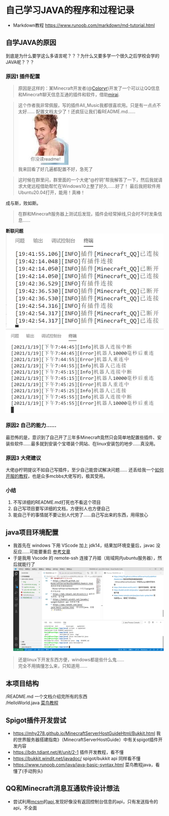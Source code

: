 # 自己学习JAVA的程序和过程记录

* Markdown教程 https://www.runoob.com/markdown/md-tutorial.html

## 自学JAVA的原因

到底是为什么要学这么多语言呢？？？为什么又要多学一个很久之后学校会学的JAVA呢？？？

### 原因1 插件配置
> 原因是这样的：某Minecraft开发者(@[Coloryr](https://github.com/Coloryr))开发了一个可以让QQ信息和Minecraft聊天信息互通的插件和软件，借助[mirai](https://github.com/mamoe/mirai).

> 这个作者我非常佩服，写的插件All_Music我都很喜欢用。只是有一点点不太好…… 配置文档太少了！还疯狂让我们看README.md……![you-do-not-read-README](./img/you-do-not-read-README.jpg)  
我来回看了好几遍都配置不好，急死了

>这时候在群里问，群里面的一个大佬“@柠玥”帮我解答了一下，然后我就请求大佬远程借助帮忙在Windows10上整了好久……好了！ 最后我把软件用Ubuntu20.04打开，能用！真棒！

成与斯，败如斯。

>在群和Minecraft服务器上测试后发现，插件会经常掉线,只会时不时发条信息……

**断联问题**
![1.colormirai-err](./img/colormirai-err.png)
![2.qq2mc-err](./img/qq2mc-err.png)


### 原因2 自己的能力……
最恐怖的是，意识到了自己开了三年多Minecraft竟然只会简单地配置些插件、安装些软件……最多就到安装个宝塔装个网站、在linux安装包的地步……真没用。

### 原因3 大佬建议
大佬@柠玥提议不如自己写插件，至少自己能尝试解决问题…… 还丢给我一个[如何开服的教程](https://github.com/Mhy278/MinecraftServerHostGuide)，也是众多mcbbs大佬写的，极其受用。

### 小结

1. 不写详细的README.md打死也不看这个项目
2. 自己写项目要写详细的文档，方便别人也方便自己
3. 能自己干的事情就不要让别人代劳了……自己写出来的东西，用得放心

## java项目环境配置
* 我首先在 windows 下用 VScode 加上 jdk14，结果加环境变量后，javac 没反应……可能要重启 [参考文章](http://blog.hotsun168.com/index.php/archives/10/)
* 于是我用 Vscode 的 remote-ssh 连接了丹姬（局域网内ubuntu服务器），然后就能行了![效果图](./img/java-ubuntu-vscode-remote-ssh-test.png)
> 还是linux下开发东西方便，windows都是些什么鬼……  
完全不用搞懂怎么来，只知道用……

## 本项目结构
/README.md 一个文档介绍完所有的东西  
/HelloWorld.java [菜鸟教程](https://www.runoob.com/java/java-basic-syntax.html)

## Spigot插件开发尝试
* https://mhy278.github.io/MinecraftServerHostGuideHtml/Bukkit.html 我的世界服务器搭建指南》（MinecraftServerHostGuide）中有关spigot插件开发内容
* https://bdn.tdiant.net/#/unit/2-1 插件开发教程，看不懂  
* https://bukkit.windit.net/javadoc/ spigot/bukkit api 同样看不懂  
* https://www.runoob.com/java/java-basic-syntax.html  菜鸟教程java，看懂了(手动狗头)

## QQ和Minecraft消息互通软件设计想法
* 尝试利用[mcsm](https://github.com/Suwings/MCSManager)的[api](https://github.com/Suwings/MCSManager/wiki/API-Documentation),发现好像没有返回控制台信息的api，只有发送指令的api，不全面